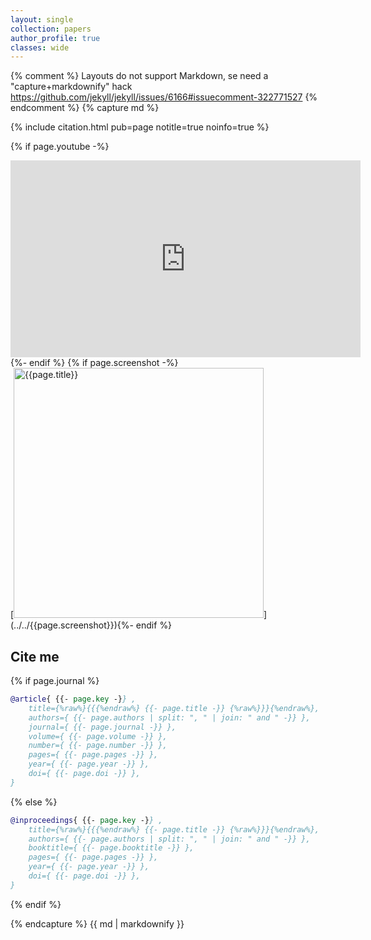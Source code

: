 ```yaml
---
layout: single
collection: papers
author_profile: true
classes: wide
---
```

{% comment %}
Layouts do not support Markdown, se need a "capture+markdownify" hack
https://github.com/jekyll/jekyll/issues/6166#issuecomment-322771527
{% endcomment %}
{% capture md %}

{% include citation.html pub=page notitle=true noinfo=true %}

{% if page.youtube -%}<br/>
 <iframe width="560" height="315" src="https://www.youtube.com/embed/{{page.youtube}}" title="{{page.title}}" frameborder="0" allow="accelerometer; autoplay; clipboard-write; encrypted-media; gyroscope; picture-in-picture; web-share" allowfullscreen></iframe>
{%- endif %}
{% if page.screenshot -%}<br/>[<img class="screenshot" src='../../{{page.screenshot}}' width="400px" alt="{{page.title}}"/>](../../{{page.screenshot}}){%- endif %}

## Cite me


{% if page.journal %}
```bibtex
@article{ {{- page.key -}} ,
    title={%raw%}{{{%endraw%} {{- page.title -}} {%raw%}}}{%endraw%},
    authors={ {{- page.authors | split: ", " | join: " and " -}} },
    journal={ {{- page.journal -}} },
    volume={ {{- page.volume -}} },
    number={ {{- page.number -}} },
    pages={ {{- page.pages -}} },
    year={ {{- page.year -}} },
    doi={ {{- page.doi -}} },
}
```
{% else %}
```bibtex
@inproceedings{ {{- page.key -}} ,
    title={%raw%}{{{%endraw%} {{- page.title -}} {%raw%}}}{%endraw%},
    authors={ {{- page.authors | split: ", " | join: " and " -}} },
    booktitle={ {{- page.booktitle -}} },
    pages={ {{- page.pages -}} },
    year={ {{- page.year -}} },
    doi={ {{- page.doi -}} },
}
```
{% endif %}

{% endcapture %}
{{ md | markdownify }}
